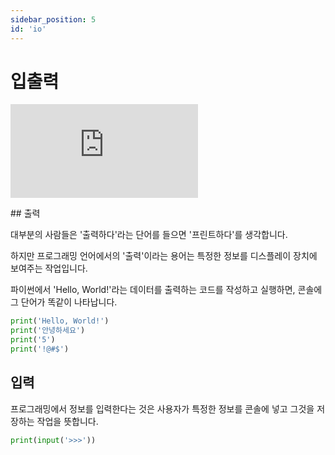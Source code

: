 ```yaml
---
sidebar_position: 5
id: 'io'
---
```


# 입출력

<iframe src="https://www.youtube.com/embed/QXtsTPcvuqk" title="YouTube video player" frameborder="0" allow="accelerometer; autoplay; clipboard-write; encrypted-media; gyroscope; picture-in-picture" allowfullscreen></iframe>

##️ 출력

대부분의 사람들은 '출력하다'라는 단어를 들으면 '프린트하다'를 생각합니다.

하지만 프로그래밍 언어에서의 '출력'이라는 용어는 특정한 정보를 디스플레이 장치에 보여주는 작업입니다.

파이썬에서 'Hello, World!'라는 데이터를 출력하는 코드를 작성하고 실행하면, 콘솔에 그 단어가 똑같이 나타납니다.

```python
print('Hello, World!')
print('안녕하세요')
print('5')
print('!@#$')
```

## 입력

프로그래밍에서 정보를 입력한다는 것은 사용자가 특정한 정보를 콘솔에 넣고 그것을 저장하는 작업을 뜻합니다.

```python
print(input('>>>'))
```

